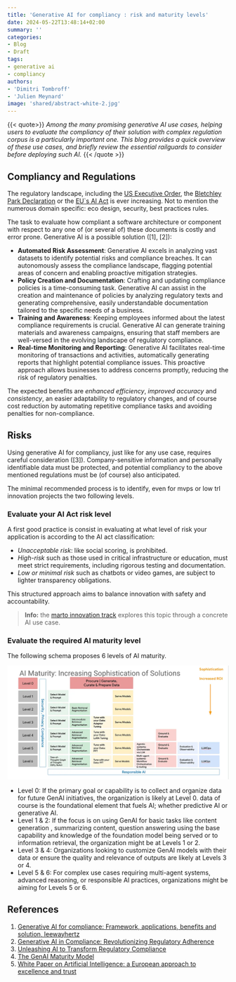 ```yaml
---
title: 'Generative AI for compliancy : risk and maturity levels'
date: 2024-05-22T13:48:14+02:00
summary: ''
categories:
- Blog
- Draft
tags:
- generative ai
- compliancy
authors: 
- 'Dimitri Tombroff'
- 'Julien Meynard'
image: 'shared/abstract-white-2.jpg'
---
```


{{< quote>}}
*Among the many promising generative AI use cases, helping users to evaluate the compliancy of their 
solution  with complex regulation corpus is a particularly important one. This blog provides a quick overview of these
use cases, and briefly review the essential railguards to consider before deploying such AI.*
{{< /quote >}}

## Compliancy and Regulations

The regulatory landscape, including the [US Executive Order](https://www.whitehouse.gov/briefing-room/presidential-actions/2023/10/30/executive-order-on-the-safe-secure-and-trustworthy-development-and-use-of-artificial-intelligence/), the [Bletchley Park Declaration](https://www.gov.uk/government/publications/ai-safety-summit-2023-the-bletchley-declaration/the-bletchley-declaration-by-countries-attending-the-ai-safety-summit-1-2-november-2023) or the [EU`s AI Act](https://digital-strategy.ec.europa.eu/en/policies/regulatory-framework-ai) is ever increasing. Not to mention  the numerous   domain specific: eco design, security, best practices rules.

The task to evaluate how compliant a software architecture or component with respect to any one of (or several of) these documents is costly and error prone. Generative AI is a possible  solution ([1], [2]): 

* **Automated Risk Assessment**: Generative AI excels in analyzing vast datasets to identify potential risks and compliance breaches. It can autonomously assess the compliance landscape, flagging potential areas of concern and enabling proactive mitigation strategies.
* **Policy Creation and Documentation**: Crafting and updating compliance policies is a time-consuming task. Generative AI can assist in the creation and maintenance of policies by analyzing regulatory texts and generating comprehensive, easily understandable documentation tailored to the specific needs of a business.
* **Training and Awareness**: Keeping employees informed about the latest compliance requirements is crucial. Generative AI can generate training materials and awareness campaigns, ensuring that staff members are well-versed in the evolving landscape of regulatory compliance.
* **Real-time Monitoring and Reporting**:
Generative AI facilitates real-time monitoring of transactions and activities, automatically generating reports that highlight potential compliance issues. This proactive approach allows businesses to address concerns promptly, reducing the risk of regulatory penalties.

The expected benefits are *enhanced efficiency*, *improved accuracy* and *consistency*, an easier adaptability to regulatory changes, and of course cost reduction by automating repetitive compliance tasks and avoiding penalties for non-compliance.

## Risks

Using generative AI for compliancy, just like for any use case, requires careful consideration ([3]). Company-sensitive information and personally identifiable data must be protected, and potential compliancy to the above mentioned regulations must be (of course) also anticipated.

The minimal recommended process is to identify, even for mvps or low trl innovation projects the two following levels. 

### Evaluate your AI Act risk level

A first good practice is consist in evaluating at what level of risk your application is according to the AI act classification:

* *Unacceptable risk*: like social scoring, is prohibited. 
* *High-risk*  such as those used in critical infrastructure or education, must meet strict requirements, including rigorous testing and documentation. 
* *Low or minimal risk* such as chatbots or video games, are subject to lighter transparency obligations. 

This structured approach aims to balance innovation with safety and accountability. 

> **Info:** the [marto innovation track](/blogs/marto) explores this topic through a concrete AI use case.

### Evaluate the required AI maturity level

The following schema proposes 6 levels of AI maturity.

![AI maturity levels](AI-maturity-levels.webp)

* Level 0: If the primary goal or capability is to collect and organize data for future GenAI initiatives, the organization is likely at Level 0. data of course is the foundational element that fuels AI; whether predictive AI or generative AI.
* Level 1 & 2: If the focus is on using GenAI for basic tasks like content generation , summarizing content, question answering using the base capability and knowledge of the foundation model being served or to information retrieval, the organization might be at Levels 1 or 2.
* Level 3 & 4: Organizations looking to customize GenAI models with their data or ensure the quality and relevance of outputs are likely at Levels 3 or 4.
* Level 5 & 6: For complex use cases requiring multi-agent systems, advanced reasoning, or responsible AI practices, organizations might be aiming for Levels 5 or 6.

## References

1. [Generative AI for compliance: Framework, applications, benefits and solution, leewayhertz](https://www.leewayhertz.com/generative-ai-for-compliance/)
2. [Generative AI in Compliance: Revolutionizing Regulatory Adherence](https://medium.com/@iamamellstephen/generative-ai-in-compliance-revolutionizing-regulatory-adherence-c07801c64187)
3. [Unleashing AI to Transform Regulatory Compliance](https://www.kaizenreporting.com/adopting-ai-regulatory-compliance/)
4. [The GenAI Maturity Model](https://medium.com/@dr-arsanjani/the-genai-maturity-model-a1a42f6f390b)
5. [White Paper on Artificial Intelligence: a European approach to excellence and trust](https://commission.europa.eu/publications/white-paper-artificial-intelligence-european-approach-excellence-and-trust_en)
